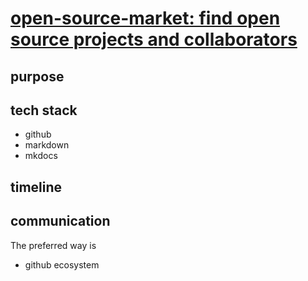 # [open-source-market: find open source projects and collaborators](https://github.com/nosarthur/open-source-market)

## purpose


## tech stack

- github
- markdown
- mkdocs

## timeline


## communication

The preferred way is

- github ecosystem

